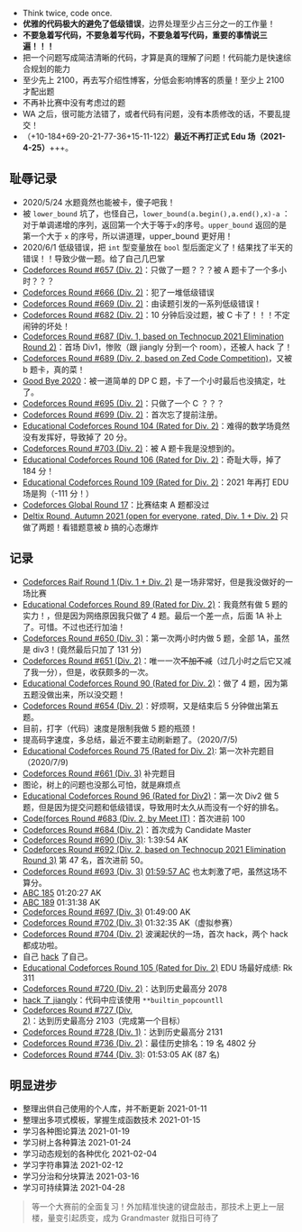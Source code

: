 
- Think twice, code once.
- **优雅的代码极大的避免了低级错误**，边界处理至少占三分之一的工作量！
- **不要急着写代码，不要急着写代码，不要急着写代码，重要的事情说三遍！！！**
- 把一个问题写成简洁清晰的代码，才算是真的理解了问题！代码能力是快速综合规划的能力
- 至少先上 2100，再去写介绍性博客，分低会影响博客的质量！至少上 2100 才配出题
- 不再补比赛中没有考虑过的题
- WA 之后，很可能方法错了，或者代码有问题，没有本质修改的话，不要乱提交！
- （+10-184+69-20-21-77-36+15-11-122）**最近不再打正式 Edu 场（2021-4-25）**+++。

## 耻辱记录

- 2020/5/24 水题竟然也能被卡，傻子吧我！
- 被 `lower_bound` 坑了，也怪自己，`lower_bound(a.begin(),a.end(),x)-a` ：对于单调递增的序列，返回第一个大于等于`x`的序号。`upper_bound` 返回的是第一个大于 `x` 的序号，所以讲道理，upper_bound 更好用！
- 2020/6/1 低级错误，把 `int` 型变量放在 `bool` 型后面定义了！结果找了半天的错误！！导致少做一题。给了自己几巴掌
- [Codeforces Round #657 (Div. 2)](https://codeforces.com/contest/1379)：只做了一题？？？被 A 题卡了一个多小时？？？
- [Codeforces Round #666 (Div. 2)](https://codeforces.com/contest/1397)：犯了一堆低级错误
- [Codeforces Round #669 (Div. 2)](https://codeforces.com/contest/1407)：由读题引发的一系列低级错误！
- [Codeforces Round #682 (Div. 2)](https://codeforces.com/contest/1438)：10 分钟后没过题，被 C 卡了！！！不定闹钟的坏处！
- [Codeforces Round #687 (Div. 1, based on Technocup 2021 Elimination Round 2)](https://codeforces.com/contest/1456)：首场 Div1，惨败（跟 jiangly 分到一个 room），还被人 hack 了！
- [Codeforces Round #689 (Div. 2, based on Zed Code Competition)](https://codeforces.com/contest/1461)，又被 b 题卡，真的菜！
- [Good Bye 2020](https://codeforces.com/contest/1466)：被一道简单的 DP C 题，卡了一个小时最后也没搞定，吐了。
- [Codeforces Round #695 (Div. 2)](https://codeforces.com/contest/1467)：只做了一个 C ？？？
- [Codeforces Round #699 (Div. 2)](https://codeforces.com/contest/1481)：首次忘了提前注册。
- [Educational Codeforces Round 104 (Rated for Div. 2)](https://codeforces.com/contest/1487)：难得的数学场竟然没有发挥好，导致掉了 20 分。
- [Codeforces Round #703 (Div. 2)](https://codeforces.com/contest/1486)：被 A 题卡我是没想到的。
- [Educational Codeforces Round 106 (Rated for Div. 2)](https://codeforces.com/contest/1499)：奇耻大辱，掉了 184 分！
- [Educational Codeforces Round 109 (Rated for Div. 2)](https://codeforces.com/contest/1525)：2021 年再打 EDU 场是狗（-111 分！）
- [Codeforces Global Round 17](https://codeforces.com/contest/1610)：比赛结束 A 题都没过
- [Deltix Round, Autumn 2021 (open for everyone, rated, Div. 1 + Div. 2)](https://codeforces.com/contest/1609) 只做了两题！看错题意被 $b$ 搞的心态爆炸

## 记录

- [Codeforces Raif Round 1 (Div. 1 + Div. 2)](https://codeforces.com/contest/1428) 是一场非常好，但是我没做好的一场比赛
- [Educational Codeforces Round 89 (Rated for Div. 2)](https://codeforces.com/contest/1366)：我竟然有做 5 题的实力！，但是因为网络原因我只做了 4 题。最后一个差一点，后面 1A 补上了。可惜。不过也还行加油！
- [Codeforces Round #650 (Div. 3)](https://codeforces.com/contest/1367)：第一次两小时内做 5 题，全部 1A，虽然是 div3！(竟然最后只加了 131 分)
- [Codeforces Round #651 (Div. 2)](https://codeforces.com/contest/1370)：唯一一次~~不加不减~~（过几小时之后它又减了我一分），但是，收获颇多的一次。
- [Educational Codeforces Round 90 (Rated for Div. 2)](https://codeforces.com/contest/1373)：做了 4 题，因为第五题没做出来，所以没交题！
- [Codeforces Round #654 (Div. 2)](https://codeforces.com/contest/1371)：好烦啊，又是结束后 5 分钟做出第五题。
- 目前，打字（代码）速度是限制我做 5 题的瓶颈！
- 提高码字速度，多总结，最近不要主动刷新题了。（2020/7/5)
- [Educational Codeforces Round 75 (Rated for Div. 2)](https://codeforces.com/contest/1251): 第一次补完题目 （2020/7/9)
- [Codeforces Round #661 (Div. 3)](https://codeforces.com/contest/1399) 补完题目
- 图论，树上的问题也没那么可怕，就是麻烦点
- [Educational Codeforces Round 96 (Rated for Div2)](https://codeforces.com/contest/1430)：第一次 Div2 做 5 题，但是因为提交问题和低级错误，导致用时太久从而没有一个好的排名。
- [Code(forces Round #683 (Div. 2, by Meet IT)](https://codeforces.com/contest/1447)：首次进前 100
- [Codeforces Round #684 (Div. 2)](https://codeforces.com/contest/1440)：首次成为 Candidate Master
- [Codeforces Round #690 (Div. 3)](https://codeforces.com/contest/1462): 1:39:54 AK
- [Codeforces Round #692 (Div. 2, based on Technocup 2021 Elimination Round 3)](https://codeforces.com/contest/1465) 第 47 名，首次进前 50。
- [Codeforces Round #693 (Div. 3)](https://codeforces.com/contest/1472) [01:59:57 AC](https://codeforces.com/contest/1472/submission/103302494) 也太刺激了吧，虽然这场不算分。
- [ABC 185](https://atcoder.jp/contests/abc185) 01:20:27 AK
- [ABC 189](https://atcoder.jp/contests/abc189) 01:31:38 AK
- [Codeforces Round #697 (Div. 3)](https://codeforces.com/contest/1475) 01:49:00 AK
- [Codeforces Round #702 (Div. 3)](https://codeforces.com/contest/1490) 01:32:35 AK（虚拟参赛）
- [Codeforces Round #704 (Div. 2)](https://codeforces.com/contest/1492) 波澜起伏的一场，首次 hack，两个 hack 都成功啦。
- 自己 [hack](https://codeforces.com/contest/1494/submission/108962618) 了自己。
- [Educational Codeforces Round 105 (Rated for Div. 2)](https://codeforces.com/contest/1494) EDU 场最好成绩: Rk 311
- [Codeforces Round #720 (Div. 2)](https://codeforces.com/contest/1521)：达到历史最高分 2078
- [hack 了 jiangly](https://codeforces.com/contest/1523/hacks/738685)：代码中应该使用 `**builtin_popcountll`
- [Codeforces Round #727 (Div. 2)](https://codeforces.com/contest/1539/)：达到历史最高分 2103（完成第一个目标）
- [Codeforces Round #728 (Div. 1)](https://codeforces.com/contest/1540)：达到历史最高分 2131
- [Codeforces Round #736 (Div. 2)](https://codeforces.com/contest/1549)：最佳历史排名：19 名 4802 分
- [Codeforces Round #744 (Div. 3)](https://codeforces.com/contests/1579): 01:53:05 AK (87 名)

## 明显进步

- 整理出供自己使用的个人库，并不断更新 2021-01-11
- 整理出多项式模板，掌握生成函数技术 2021-01-15
- 学习各种图论算法 2021-01-19
- 学习树上各种算法 2021-01-24
- 学习动态规划的各种优化 2021-02-04
- 学习字符串算法 2021-02-12
- 学习分治和分块算法 2021-03-16
- 学习可持续算法 2021-04-28

> 等一个大赛前的全面复习！外加精准快速的键盘敲击，那技术上更上一层楼，量变引起质变，成为 Grandmaster 就指日可待了